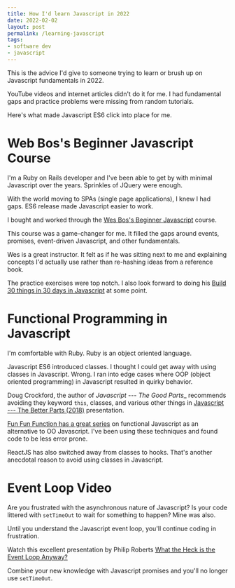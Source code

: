 ```yaml
---
title: How I'd learn Javascript in 2022
date: 2022-02-02
layout: post
permalink: /learning-javascript
tags:
- software dev
- javascript
---
```


This is the advice I'd give to someone trying to learn or brush up on Javascript fundamentals in 2022.

YouTube videos and internet articles didn't do it for me. I had fundamental gaps and practice problems were missing from random tutorials.

Here's what made Javascript ES6 click into place for me.

# Web Bos's Beginner Javascript Course

I'm a Ruby on Rails developer and I've been able to get by with minimal Javascript over the years. Sprinkles of JQuery were enough.

With the world moving to SPAs (single page applications), I knew I had gaps. ES6 release made Javascript easier to work.

I bought and worked through the [Wes Bos's Beginner Javascript](https://beginnerjavascript.com/) course.

This course was a game-changer for me. It filled the gaps around events, promises, event-driven Javascript, and other fundamentals.

Wes is a great instructor. It felt as if he was sitting next to me and explaining concepts I'd actually use rather than re-hashing ideas from a reference book.

The practice exercises were top notch. I also look forward to doing his [Build 30 things in 30 days in Javascript](https://javascript30.com/) at some point.

# Functional Programming in Javascript

I'm comfortable with Ruby. Ruby is an object oriented language.

Javascript ES6 introduced classes. I thought I could get away with using classes in Javascript. Wrong. I ran into edge cases where OOP (object oriented programming) in Javascript resulted in quirky behavior.

Doug Crockford, the author of _Javascript --- The Good Parts__  recommends avoiding they keyword `this`, classes, and various other things in [Javascript --- The Better Parts (2018)](https://youtu.be/XFTOG895C7c) presentation.

[Fun Fun Function has a great series](https://www.youtube.com/playlist?list=PL0zVEGEvSaeEd9hlmCXrk5yUyqUag-n84) on functional Javascript as an alternative to OO Javascript. I've been using these techniques and found code to be less error prone.

ReactJS has also switched away from classes to hooks. That's another anecdotal reason to avoid using classes in Javascript.

# Event Loop Video
Are you frustrated with the asynchronous nature of Javascript? Is your code littered with `setTimeOut` to wait for something to happen? Mine was also.

Until you understand the Javascript event loop, you'll continue coding in frustration.

Watch this excellent presentation by Philip Roberts [What the Heck is the Event Loop Anyway?](https://youtu.be/8aGhZQkoFbQ)

Combine your new knowledge with Javascript promises and you'll no longer use `setTimeOut`.